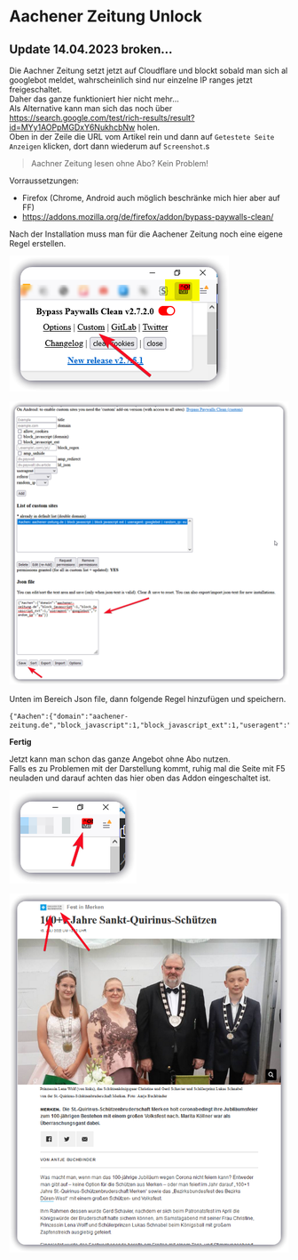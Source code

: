 # Aachener Zeitung Unlock

## Update 14.04.2023 broken...  

Die Aachner Zeitung setzt jetzt auf Cloudflare und blockt sobald man sich al googlebot meldet, wahrscheinlich sind nur einzelne IP ranges jetzt freigeschaltet.  
Daher das ganze funktioniert hier nicht mehr...  
Als Alternative kann man sich das noch über https://search.google.com/test/rich-results/result?id=MYy1AOPpMGDxY6NukhcbNw holen.  
Oben in der Zeile die URL vom Artikel rein und dann auf `Getestete Seite Anzeigen` klicken, dort dann wiederum auf `Screenshot`.s

>Aachner Zeitung lesen ohne Abo? Kein Problem!

Vorraussetzungen:

- Firefox (Chrome, Android auch möglich beschränke mich hier aber auf FF)
- https://addons.mozilla.org/de/firefox/addon/bypass-paywalls-clean/

Nach der Installation muss man für die Aachener Zeitung noch eine eigene Regel erstellen.

![](attachments/aachen_unlock_001.png)


![](attachments/aachen_unlock_002.png)

Unten im Bereich Json file, dann folgende Regel hinzufügen und speichern.
````
{"Aachen":{"domain":"aachener-zeitung.de","block_javascript":1,"block_javascript_ext":1,"useragent":"googlebot","random_ip":"eu"}}
````

**Fertig**

Jetzt kann man schon das ganze Angebot ohne Abo nutzen.  
Falls es zu Problemen mit der Darstellung kommt, ruhig mal die Seite mit F5 neuladen und darauf achten das hier oben das Addon eingeschaltet ist.

![](attachments/aachen_unlock_003.png)

![](attachments/aachen_unlock_004.png)
